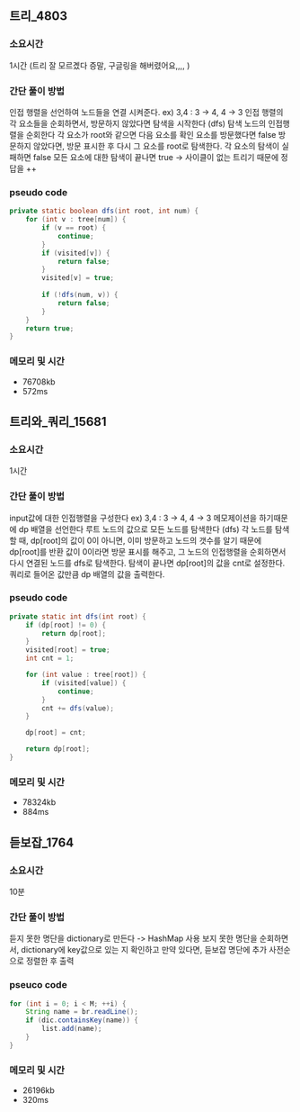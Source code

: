 ## 트리_4803
### 소요시간
1시간 (트리 잘 모르곘다 증말, 구글링을 해버렸어요,,,, )

### 간단 풀이 방법
인접 행렬을 선언하여 노드들을 연결 시켜준다. ex) 3,4 : 3 -> 4, 4 -> 3
인접 행렬의 각 요소들을 순회하면서, 방문하지 않았다면 탐색을 시작한다 (dfs)
탐색 노드의 인접행렬을 순회한다
각 요소가 root와 같으면 다음 요소를 확인
요소를 방문했다면 false
방문하지 않았다면, 방문 표시한 후 다시 그 요소를 root로 탐색한다.
각 요소의 탐색이 실패하면 false
모든 요소에 대한 탐색이 끝나면 true -> 사이클이 없는 트리기 때문에 정답을 ++

### pseudo code
```java
private static boolean dfs(int root, int num) {
    for (int v : tree[num]) {
        if (v == root) {
            continue;
        }
        if (visited[v]) {
            return false;
        }
        visited[v] = true;
        
        if (!dfs(num, v)) {
            return false;
        }
    }
    return true;
}
```

### 메모리 및 시간
- 76708kb
- 572ms

## 트리와_쿼리_15681
### 소요시간
1시간

### 간단 풀이 방법
input값에 대한 인접행렬을 구성한다 ex) 3,4 : 3 -> 4, 4 -> 3
메모제이션을 하기때문에 dp 배열을 선언한다
루트 노드의 값으로 모든 노드를 탐색한다 (dfs)
각 노드를 탐색할 때, dp[root]의 값이 0이 아니면, 이미 방문하고 노드의 갯수를 알기 때문에 dp[root]를 반환
값이 0이라면 방문 표시를 해주고, 그 노드의 인접행렬을 순회하면서 다시 연결된 노드를 dfs로 탐색한다.
탐색이 끝나면 dp[root]의 값을 cnt로 설정한다.
쿼리로 들어온 값만큼 dp 배열의 값을 출력한다.

### pseudo code
```java
private static int dfs(int root) {
    if (dp[root] != 0) {
        return dp[root];
    }
    visited[root] = true;
    int cnt = 1;

    for (int value : tree[root]) {
        if (visited[value]) {
            continue;
        }
        cnt += dfs(value);
    }

    dp[root] = cnt;

    return dp[root];
}
```

### 메모리 및 시간
- 78324kb
- 884ms

## 듣보잡_1764
### 소요시간
10분

### 간단 풀이 방법
듣지 못한 명단을 dictionary로 만든다 -> HashMap 사용
보지 못한 명단을 순회하면서, dictionary에 key값으로 있는 지 확인하고 만약 있다면, 듣보잡 명단에 추가
사전순으로 정렬한 후 출력

### pseuco code
```java
for (int i = 0; i < M; ++i) {
    String name = br.readLine();
    if (dic.containsKey(name)) {
        list.add(name);
    }
}
```

### 메모리 및 시간
- 26196kb
- 320ms